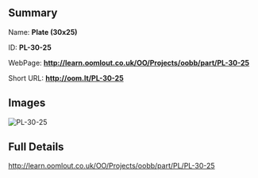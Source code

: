 

## Summary
 
Name: __Plate (30x25)__

ID: __PL-30-25__

WebPage: __http://learn.oomlout.co.uk/OO/Projects/oobb/part/PL-30-25__

Short URL: __http://oom.lt/PL-30-25__


## Images
![PL-30-25](http://oomlout.com/oomlout-OOBB/part/PL/PL-30-25/OOBB-PL-30-25_420.png)




## Full Details

 http://learn.oomlout.co.uk/OO/Projects/oobb/part/PL/PL-30-25

